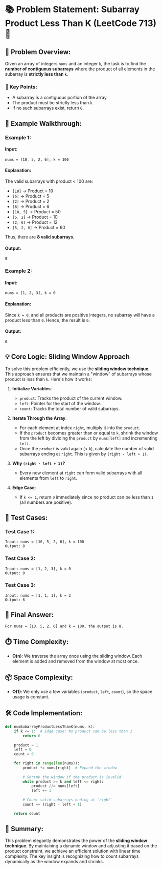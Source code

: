 # 📚 Problem Statement: Subarray Product Less Than K (LeetCode 713) 🧮


## 🌟 Problem Overview:
Given an array of integers `nums` and an integer `k`, the task is to find the **number of contiguous subarrays** where the product of all elements in the subarray is **strictly less than** `k`.

### 🔑 Key Points:
- A subarray is a contiguous portion of the array.
- The product must be strictly less than `k`.
- If no such subarrays exist, return `0`.



## 📝 Example Walkthrough:

### Example 1:
#### Input:
```plaintext
nums = [10, 5, 2, 6], k = 100
```

#### Explanation:
The valid subarrays with product < 100 are:
- `[10]` → Product = 10
- `[5]` → Product = 5
- `[2]` → Product = 2
- `[6]` → Product = 6
- `[10, 5]` → Product = 50
- `[5, 2]` → Product = 10
- `[2, 6]` → Product = 12
- `[5, 2, 6]` → Product = 60

Thus, there are **8 valid subarrays**.

#### Output:
```plaintext
8
```


### Example 2:
#### Input:
```plaintext
nums = [1, 2, 3], k = 0
```

#### Explanation:
Since `k = 0`, and all products are positive integers, no subarray will have a product less than `0`. Hence, the result is `0`.

#### Output:
```plaintext
0
```

## 💡 Core Logic: Sliding Window Approach

To solve this problem efficiently, we use the **sliding window technique**. This approach ensures that we maintain a "window" of subarrays whose product is less than `k`. Here's how it works:

1. **Initialize Variables**:
   - `product`: Tracks the product of the current window.
   - `left`: Pointer for the start of the window.
   - `count`: Tracks the total number of valid subarrays.

2. **Iterate Through the Array**:
   - For each element at index `right`, multiply it into the `product`.
   - If the `product` becomes greater than or equal to `k`, shrink the window from the left by dividing the `product` by `nums[left]` and incrementing `left`.
   - Once the `product` is valid again (< `k`), calculate the number of valid subarrays ending at `right`. This is given by `(right - left + 1)`.

3. **Why `(right - left + 1)`?**
   - Every new element at `right` can form valid subarrays with all elements from `left` to `right`.

4. **Edge Case**:
   - If `k <= 1`, return `0` immediately since no product can be less than `1` (all numbers are positive).

## 🧪 Test Cases:

### Test Case 1:
```plaintext
Input: nums = [10, 5, 2, 6], k = 100
Output: 8
```

### Test Case 2:
```plaintext
Input: nums = [1, 2, 3], k = 0
Output: 0
```

### Test Case 3:
```plaintext
Input: nums = [1, 1, 1], k = 2
Output: 6
```

## 🎉 Final Answer:
```plaintext
For nums = [10, 5, 2, 6] and k = 100, the output is 8.
```
## ⏱️ Time Complexity:
- **O(n)**: We traverse the array once using the sliding window. Each element is added and removed from the window at most once.

## 📦 Space Complexity:
- **O(1)**: We only use a few variables (`product`, `left`, `count`), so the space usage is constant.

## 🛠️ Code Implementation:

```python
def numSubarrayProductLessThanK(nums, k):
    if k <= 1:  # Edge case: No product can be less than 1
        return 0
    
    product = 1
    left = 0
    count = 0
    
    for right in range(len(nums)):
        product *= nums[right]  # Expand the window
        
        # Shrink the window if the product is invalid
        while product >= k and left <= right:
            product //= nums[left]
            left += 1
        
        # Count valid subarrays ending at `right`
        count += (right - left + 1)
    
    return count
```



## 🎯 Summary:

This problem elegantly demonstrates the power of the **sliding window technique**. By maintaining a dynamic window and adjusting it based on the product constraint, we achieve an efficient solution with linear time complexity. The key insight is recognizing how to count subarrays dynamically as the window expands and shrinks.
